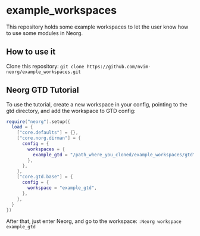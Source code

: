 # example_workspaces

This repository holds some example workspaces to let the user know how to use some modules in Neorg.

## How to use it

Clone this repository: `git clone https://github.com/nvim-neorg/example_workspaces.git`

## Neorg GTD Tutorial

To use the tutorial, create a new workspace in your config, pointing to the gtd directory, and add the workspace to GTD config:

```lua
require("neorg").setup({
  load = {
    ["core.defaults"] = {},
    ["core.norg.dirman"] = {
      config = {
        workspaces = {
          example_gtd = "/path_where_you_cloned/example_workspaces/gtd",
        },
      },
    },
    ["core.gtd.base"] = {
      config = {
        workspace = "example_gtd",
      },
    },
  }
})
```

After that, just enter Neorg, and go to the workspace: `:Neorg workspace example_gtd`
